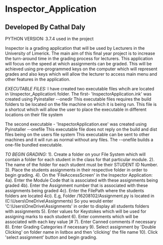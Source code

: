# Inspector_Application 
## Developed By Cathal Daly
PYTHON VERSION: 3.7.4 used in the project

Inspector is a grading application that will be used by Lecturers in the University of Limerick. 
The main aim of this final year project is to increase the turn-around time in the grading process for lecturers.
This application will focus on the speed at which assignments can be graded. This will be achieved using pre-programmed
keys on the computer which will represent grades and also keys which will allow the lecturer to access main menu and 
other features in the application. 

*EXECUTABLE FILES:* 
I have created two executable files whcih are located in \Inspector_Application\ folder. 
The first- 'InspectorApplication.ink' was created using Pyinstaller --onedir
This executable files requires the build folders to be located on the file machine on which it is being run. 
This file is a shortcut which will allow the user to place the executable in different locations on their file system

The second executable - 'InspectorApplication.exe' was created using Pyinstaller --onefile
This executable file does not reply on the build and dist files being on the users file system
This executable can be sent to other machines and it will run as normal without any files. The --onefile builds a
one-file bundled executable. 


*TO BEGIN GRADING:*
1). Create a folder on your File System which will contain a folder for each student in the class for that particular module. 
2). The name of the folder for each student must be their STUDENT ID Number. 
3). Place the students assignments in their respective folder in order to begin grading.
4). On the 'FileAccessScreen' in the Inspector Application:
    4a). Enter the Module Code that is associated with these assignments being graded
    4b). Enter the Assignment number that is associated with these assignments being graded
    4c). Enter the FilePath where the students folders are located 
        4ci). E.g, Folder /16208102/Assignment.py is located in (C:\Users\OneDrive\Assignments)
        So you would enter 'C:\Users\OneDrive\Assignments' in order to display all students folders with assignments
5). Enter values for Keystokes which will be used for assigning marks to each student
6). Enter comments which will be associated with each key value ]#
7). Enter Canned comments if necessary
8). Enter Grading Categories if necessary
9). Select assignment by 'Double Clicking' on folder name in listbox and then 'clicking' the file name
10). Click 'select assignment' button and begin grading. 

